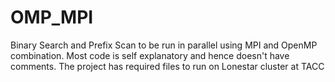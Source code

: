 # OMP_MPI

Binary Search and Prefix Scan to be run in parallel using MPI and OpenMP combination.
Most code is self explanatory and hence doesn't have comments. The project has required files to run on Lonestar cluster at TACC

